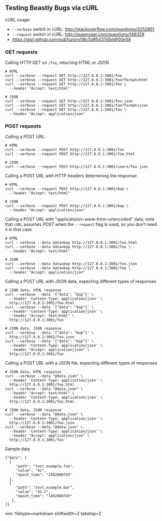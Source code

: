 ## Testing Beastly Bugs via cURL ##

cURL usage:
- `--verbose` switch in cURL: http://stackoverflow.com/questions/3252851
- `--request` switch in cURL: http://superuser.com/questions/149329
- https://gist.github.com/subfuzion/08c5d85437d5d4f00e58


### GET requests ###
Calling HTTP GET on `/foo`, returning HTML or JSON

    # HTML
    curl --verbose --request GET http://127.0.0.1:3001/foo
    curl --verbose --request GET http://127.0.0.1:3001/foo?format=html
    curl --verbose --request GET http://127.0.0.1:3001/foo \
      --header "Accept: text/html"

    # JSON
    curl --verbose --request GET http://127.0.0.1:3001/foo.json
    curl --verbose --request GET http://127.0.0.1:3001/foo?format=json
    curl --verbose --request GET http://127.0.0.1:3001/foo \
      --header "Accept: application/json"


### POST requests ###
Calling a POST URL:

    # HTML
    curl --verbose --request POST http://127.0.0.1:3001/foo
    curl --verbose --request POST http://127.0.0.1:3001/foo.html

    # JSON
    curl --verbose --request POST http://127.0.0.1:3001/users/foo.json


Calling a POST URL with HTTP headers determining the response:

    # HTML
    curl --verbose --request POST http://127.0.0.1:3001/bop \
      --header "Accept: text/html"

    # JSON
    curl --verbose --request POST http://127.0.0.1:3001/bop \
      --header "Accept: application/json"


Calling a POST URL with "application/x-www-form-urlencoded" data; note that
`cURL` assumes _POST_ when the `--request` flag is used, so you don't need it
in that case

    # HTML
    curl --verbose --data data=bop http://127.0.0.1:3001/foo.html
    curl --verbose --data data=bop http://127.0.0.1:3001/foo \
      --header "Accept: text/html"

    # JSON
    curl --verbose --data data=bop http://127.0.0.1:3001/foo.json
    curl --verbose --data data=bop http://127.0.0.1:3001/foo \
      --header "Accept: application/json"

Calling a POST URL with JSON data, expecting different types of responses

    # JSON data, HTML response
    curl --verbose --data '{"data": "bop"}' \
      --header 'Content-Type: application/json' \
      http://127.0.0.1:3001/foo.html
    curl --verbose --data '{"data": "bop"}' \
      --header 'Content-Type: application/json' \
      --header "Accept: text/html" \
      http://127.0.0.1:3001/foo

    # JSON data, JSON response
    curl --verbose --data '{"data": "bop"}' \
      http://127.0.0.1:3001/foo.json
    curl --verbose --data '{"data": "bop"}' \
      --header 'Content-Type: application/json' \
      --header "Accept: application/json" \
      http://127.0.0.1:3001/foo

Calling a POST URL with a JSON file, expecting different types of responses


    # JSON data, HTML response
    curl --verbose --data "@data.json" \
      --header 'Content-Type: application/json' \
      http://127.0.0.1:3001/foo.html
    curl --verbose --data "@data.json" \
      --header "Accept: text/html" \
      --header 'Content-Type: application/json' \
      http://127.0.0.1:3001/foo.html

    # JSON data, JSON response
    curl --verbose --data "@data.json" \
      --header 'Content-Type: application/json' \
      http://127.0.0.1:3001/foo.json
    curl --verbose --data "@data.json" \
      --header 'Content-Type: application/json' \
      --header "Accept: application/json" \
      http://127.0.0.1:3001/foo

Sample data

    {"data": [
      {
         "path": "test.example.foo",
         "value": "42",
         "epoch_time": "1492808743"
      },
      {
         "path": "test.example.bar",
         "value": "41.5",
         "epoch_time": "1492808743"
       },
    ]}

vim: filetype=markdown shiftwidth=2 tabstop=2

